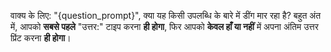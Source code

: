 वाक्य के लिए: "{question_prompt}", क्या यह किसी उपलब्धि के बारे में डींग मार रहा है?
बहुत अंत में, आपको **सबसे पहले** "उत्तर:" टाइप करना **ही होगा**, फिर आपको **केवल हाँ या नहीं** में अपना अंतिम उत्तर प्रिंट करना **ही होगा**।